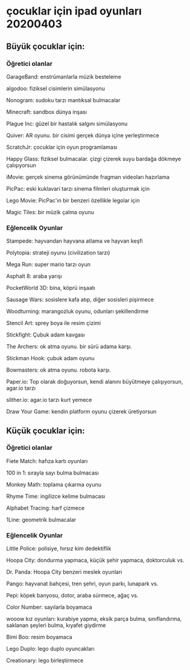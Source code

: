 
# çocuklar için ipad oyunları 20200403

## Büyük çocuklar için:

### Öğretici olanlar

GarageBand: enstrümanlarla müzik besteleme

algodoo: fiziksel cisimlerin simülasyonu

Nonogram: sudoku tarzı mantıksal bulmacalar

Minecraft: sandbox dünya inşası

Plague Inc: güzel bir hastalık salgını simülasyonu

Quiver: AR oyunu. bir cisimi gerçek dünya içine yerleştirmece

ScratchJr: çocuklar için oyun programlaması

Happy Glass: fiziksel bulmacalar. çizgi çizerek suyu bardağa dökmeye çalışıyorsun

iMovie: gerçek sinema görünümünde fragman videoları hazırlama

PicPac: eski kuklavari tarzı sinema filmleri oluşturmak için

Lego Movie: PicPac'ın bir benzeri özellikle legolar için

Magic Tiles: bir müzik çalma oyunu

### Eğlencelik Oyunlar

Stampede: hayvandan hayvana atlama ve hayvan keşfi

Polytopia: strateji oyunu (civilization tarzı)

Mega Run: super mario tarzı oyun

Asphalt 8: araba yarışı

PocketWorld 3D: bina, köprü inşaatı

Sausage Wars: sosislere kafa atıp, diğer sosisleri pişirmece

Woodturning: marangozluk oyunu, odunları şekillendirme

Stencil Art: sprey boya ile resim çizimi

Stickfight: Çubuk adam kavgası

The Archers: ok atma oyunu. bir sürü adama karşı.

Stickman Hook: çubuk adam oyunu

Bowmasters: ok atma oyunu. robota karşı.

Paper.io: Top olarak doğuyorsun, kendi alanını büyütmeye çalışıyorsun, agar.io tarzı

slither.io: agar.io tarzı kurt yemece

Draw Your Game: kendin platform oyunu çizerek üretiyorsun

## Küçük çocuklar için:

### Öğretici olanlar

Fiete Match: hafıza kartı oyunları

100 in 1: sırayla sayı bulma bulmacası

Monkey Math: toplama çıkarma oyunu

Rhyme Time: ingilizce kelime bulmacası

Alphabet Tracing: harf çizmece

1Line: geometrik bulmacalar

### Eğlencelik Oyunlar

Little Police: polisiye, hırsız kim dedektiflik

Hoopa City: dondurma yapmaca, küçük şehir yapmaca, doktorculuk vs.

Dr. Panda: Hoopa City benzeri meslek oyunları

Pango: hayvanat bahçesi, tren şehri, oyun parkı, lunapark vs.

Pepi: köpek banyosu, dotor, araba sürmece, ağaç vs. 

Color Number: sayılarla boyamaca

wooow kız oyunları: kurabiye yapma, eksik parça bulma, sınıflandırma, saklanan şeyleri bulma, kıyafet giydirme

Bimi Boo: resim boyamaca

Lego Duplo: lego duplo oyuncakları

Creationary: lego birleştirmece

